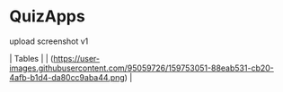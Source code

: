 # QuizApps
upload  screenshot v1

| Tables        | 
| (https://user-images.githubusercontent.com/95059726/159753051-88eab531-cb20-4afb-b1d4-da80cc9aba44.png)  |
